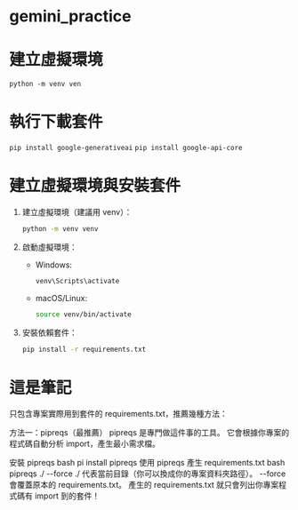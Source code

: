 # gemini_practice

# 建立虛擬環境
```python -m venv ven ```

# 執行下載套件
```pip install google-generativeai```
```pip install google-api-core```

# 建立虛擬環境與安裝套件

1. 建立虛擬環境（建議用 venv）：
   ```bash
   python -m venv venv
   ```

2. 啟動虛擬環境：

   - Windows:
     ```bash
     venv\Scripts\activate
     ```
   - macOS/Linux:
     ```bash
     source venv/bin/activate
     ```

3. 安裝依賴套件：
   ```bash
   pip install -r requirements.txt
   ```

# 這是筆記 
只包含專案實際用到套件的 requirements.txt，推薦幾種方法：

方法一：pipreqs（最推薦）
pipreqs 是專門做這件事的工具。
它會根據你專案的程式碼自動分析 import，產生最小需求檔。

安裝 pipreqs
bash
pi install pipreqs
使用 pipreqs 產生 requirements.txt
bash
pipreqs ./ --force
./ 代表當前目錄（你可以換成你的專案資料夾路徑）。
--force 會覆蓋原本的 requirements.txt。
產生的 requirements.txt 就只會列出你專案程式碼有 import 到的套件！